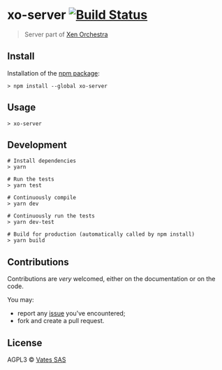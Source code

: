 # xo-server [![Build Status](https://travis-ci.org/vatesfr/xo-server.png?branch=master)](https://travis-ci.org/vatesfr/xo-server)

> Server part of [Xen Orchestra](https://xen-orchestra.com)

## Install

Installation of the [npm package](https://npmjs.org/package/xo-server):

```
> npm install --global xo-server
```

## Usage

```
> xo-server
```

## Development

```
# Install dependencies
> yarn

# Run the tests
> yarn test

# Continuously compile
> yarn dev

# Continuously run the tests
> yarn dev-test

# Build for production (automatically called by npm install)
> yarn build
```

## Contributions

Contributions are *very* welcomed, either on the documentation or on
the code.

You may:

- report any [issue](https://github.com/vatesfr/xo-web/issues)
  you've encountered;
- fork and create a pull request.

## License

AGPL3 © [Vates SAS](http://vates.fr)
